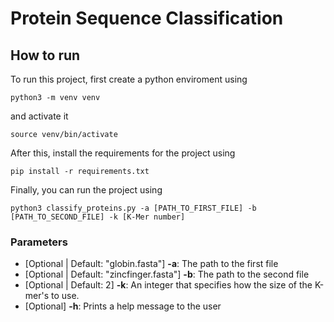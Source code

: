 
# Protein Sequence Classification

## How to run
To run this project, first create a python enviroment using
```
python3 -m venv venv
```
and activate it
```
source venv/bin/activate
```

After this, install the requirements for the project using 
```
pip install -r requirements.txt
```

Finally, you can run the project using 
```
python3 classify_proteins.py -a [PATH_TO_FIRST_FILE] -b [PATH_TO_SECOND_FILE] -k [K-Mer number]
```
### Parameters

- [Optional | Default: "globin.fasta"] **-a**: The path to the first file 
- [Optional | Default: "zincfinger.fasta"] **-b**: The path to the second file 
- [Optional | Default: 2] **-k**: An integer that specifies how the size of the K-mer's to use.
- [Optional] **-h**: Prints a help message to the user


